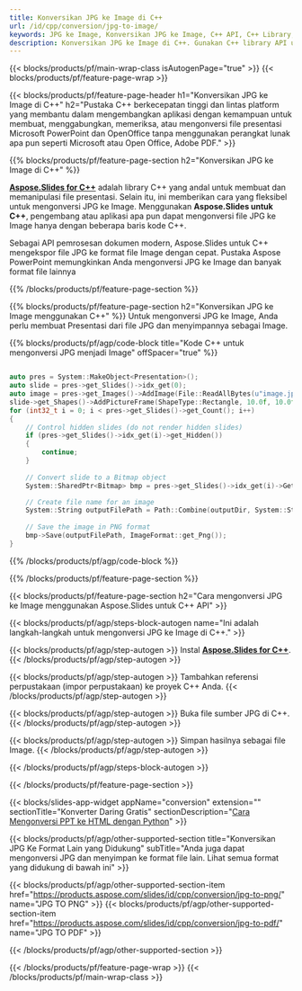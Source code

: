 ```yaml
---
title: Konversikan JPG ke Image di C++
url: /id/cpp/conversion/jpg-to-image/
keywords: JPG ke Image, Konversikan JPG ke Image, C++ API, C++ Library, JPG, Image
description: Konversikan JPG ke Image di C++. Gunakan C++ library API untuk mengonversi file JPG menjadi Image
---
```


{{< blocks/products/pf/main-wrap-class isAutogenPage="true" >}}
{{< blocks/products/pf/feature-page-wrap >}}

{{< blocks/products/pf/feature-page-header h1="Konversikan JPG ke Image di C++" h2="Pustaka C++ berkecepatan tinggi dan lintas platform yang membantu dalam mengembangkan aplikasi dengan kemampuan untuk membuat, menggabungkan, memeriksa, atau mengonversi file presentasi Microsoft PowerPoint dan OpenOffice tanpa menggunakan perangkat lunak apa pun seperti Microsoft atau Open Office, Adobe PDF." >}}

{{% blocks/products/pf/feature-page-section h2="Konversikan JPG ke Image di C++" %}}

[**Aspose.Slides for C++**](https://products.aspose.com/slides/id/cpp/) adalah library C++ yang andal untuk membuat dan memanipulasi file presentasi. Selain itu, ini memberikan cara yang fleksibel untuk mengonversi JPG ke Image. Menggunakan **Aspose.Slides untuk C++**, pengembang atau aplikasi apa pun dapat mengonversi file JPG ke Image hanya dengan beberapa baris kode C++.

Sebagai API pemrosesan dokumen modern, Aspose.Slides untuk C++ mengekspor file JPG ke format file Image dengan cepat. Pustaka Aspose PowerPoint memungkinkan Anda mengonversi JPG ke Image dan banyak format file lainnya

{{% /blocks/products/pf/feature-page-section %}}

{{% blocks/products/pf/feature-page-section  h2="Konversikan JPG ke Image menggunakan C++" %}}
Untuk mengonversi JPG ke Image, Anda perlu membuat Presentasi dari file JPG dan menyimpannya sebagai Image.

{{% blocks/products/pf/agp/code-block title="Kode C++ untuk mengonversi JPG menjadi Image" offSpacer="true" %}}

```cpp

auto pres = System::MakeObject<Presentation>();
auto slide = pres->get_Slides()->idx_get(0);
auto image = pres->get_Images()->AddImage(File::ReadAllBytes(u"image.jpg"));
slide->get_Shapes()->AddPictureFrame(ShapeType::Rectangle, 10.0f, 10.0f, 100.0f, 100.0f, image);
for (int32_t i = 0; i < pres->get_Slides()->get_Count(); i++)
{
    // Control hidden slides (do not render hidden slides)
    if (pres->get_Slides()->idx_get(i)->get_Hidden())
    {
        continue;
    }
    
    // Convert slide to a Bitmap object
    System::SharedPtr<Bitmap> bmp = pres->get_Slides()->idx_get(i)->GetThumbnail(2.f, 2.f);

    // Create file name for an image
    System::String outputFilePath = Path::Combine(outputDir, System::String(u"Slide_") + i + u".png");
    
    // Save the image in PNG format
    bmp->Save(outputFilePath, ImageFormat::get_Png());
}

```


{{% /blocks/products/pf/agp/code-block %}}

{{% /blocks/products/pf/feature-page-section %}}

{{< blocks/products/pf/feature-page-section  h2="Cara mengonversi JPG ke Image menggunakan Aspose.Slides untuk C++ API" >}}

{{< blocks/products/pf/agp/steps-block-autogen name="Ini adalah langkah-langkah untuk mengonversi JPG ke Image di C++." >}}

{{< blocks/products/pf/agp/step-autogen >}}
Instal [**Aspose.Slides for C++**](https://products.aspose.com/slides/id/cpp/).
{{< /blocks/products/pf/agp/step-autogen >}}

{{< blocks/products/pf/agp/step-autogen >}}
Tambahkan referensi perpustakaan (impor perpustakaan) ke proyek C++ Anda.
{{< /blocks/products/pf/agp/step-autogen >}}

{{< blocks/products/pf/agp/step-autogen >}}
Buka file sumber JPG di C++.
{{< /blocks/products/pf/agp/step-autogen >}}

{{< blocks/products/pf/agp/step-autogen >}}
Simpan hasilnya sebagai file Image.
{{< /blocks/products/pf/agp/step-autogen >}}

{{< /blocks/products/pf/agp/steps-block-autogen >}}

{{< /blocks/products/pf/feature-page-section >}}

{{< blocks/slides-app-widget  appName="conversion" extension="" sectionTitle="Konverter Daring Gratis" sectionDescription="[Cara Mengonversi PPT ke HTML dengan Python](https://products.aspose.com/slides/id/python-net/conversion/ppt-to-html/)" >}}

{{< blocks/products/pf/agp/other-supported-section title="Konversikan JPG Ke Format Lain yang Didukung" subTitle="Anda juga dapat mengonversi JPG dan menyimpan ke format file lain. Lihat semua format yang didukung di bawah ini" >}}

{{< blocks/products/pf/agp/other-supported-section-item href="https://products.aspose.com/slides/id/cpp/conversion/jpg-to-png/" name="JPG TO PNG" >}}
{{< blocks/products/pf/agp/other-supported-section-item href="https://products.aspose.com/slides/id/cpp/conversion/jpg-to-pdf/" name="JPG TO PDF" >}}


{{< /blocks/products/pf/agp/other-supported-section >}}

{{< /blocks/products/pf/feature-page-wrap >}}
{{< /blocks/products/pf/main-wrap-class >}}